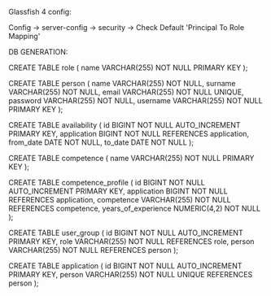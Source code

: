 Glassfish 4 config:

Config -> server-config -> security -> Check Default 'Principal To Role Mapping'



DB GENERATION:

CREATE TABLE role (
name VARCHAR(255) NOT NULL PRIMARY KEY
);

CREATE TABLE person (
name VARCHAR(255) NOT NULL,
surname VARCHAR(255) NOT NULL,
email VARCHAR(255) NOT NULL UNIQUE,
password VARCHAR(255) NOT NULL,
username VARCHAR(255) NOT NULL PRIMARY KEY
);

CREATE TABLE availability (
id BIGINT NOT NULL AUTO_INCREMENT PRIMARY KEY,
application BIGINT NOT NULL REFERENCES application,
from_date DATE NOT NULL,
to_date DATE NOT NULL
);

CREATE TABLE competence (
name VARCHAR(255) NOT NULL PRIMARY KEY
);

CREATE TABLE competence_profile (
id BIGINT NOT NULL AUTO_INCREMENT PRIMARY KEY,
application BIGINT NOT NULL REFERENCES application,
competence VARCHAR(255) NOT NULL REFERENCES competence,
years_of_experience NUMERIC(4,2) NOT NULL
);

CREATE TABLE user_group (
id BIGINT NOT NULL AUTO_INCREMENT PRIMARY KEY,
role VARCHAR(255) NOT NULL REFERENCES role,
person VARCHAR(255) NOT NULL REFERENCES person
);

CREATE TABLE application (
id BIGINT NOT NULL AUTO_INCREMENT PRIMARY KEY,
person VARCHAR(255) NOT NULL UNIQUE REFERENCES person
);